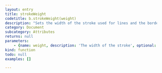 ```yaml
---
layout: entry
title: strokeWeight
codetitle: b.strokeWeight(weight)
description: "Sets the width of the stroke used for lines and the border\naround shapes."
category: Document
subcategory: Attributes
returns: null
parameters:
    - {name: weight, description: 'The width of the stroke', optional: false, type: [Number]}
kind: function
todo: null
examples: []

---
```

